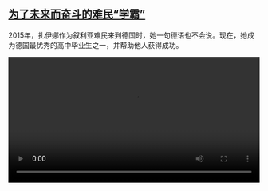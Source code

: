<!--1629033424000-->
[为了未来而奋斗的难民“学霸”](https://www.dw.com/zh/%E4%B8%BA%E4%BA%86%E6%9C%AA%E6%9D%A5%E8%80%8C%E5%A5%8B%E6%96%97%E7%9A%84%E9%9A%BE%E6%B0%91%E2%80%9C%E5%AD%A6%E9%9C%B8%E2%80%9D/a-58819339)
------

<p>2015年，扎伊娜作为叙利亚难民来到德国时，她一句德语也不会说。现在，她成为德国最优秀的高中毕业生之一，并帮助他人获得成功。</small></p><video src="https://tvdownloaddw-a.akamaihd.net/dwtv_video/flv/vdt_zh/2021/bchi210809_001_zaina_sd_sor.mp4" controls style="width:100%"></video>
